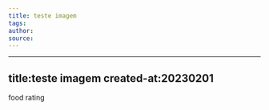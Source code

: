 ```yaml
---
title: teste imagem
tags: 
author: 
source: 
---
```

---
title:teste imagem
created-at:20230201
---

food rating

